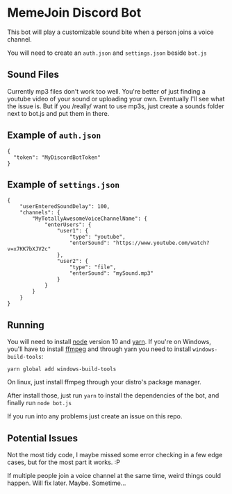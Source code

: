 # MemeJoin Discord Bot
This bot will play a customizable sound bite when a person joins a voice channel.

You will need to create an `auth.json` and `settings.json` beside `bot.js`

## Sound Files
Currently mp3 files don't work too well. You're better of just finding a youtube video of your sound or uploading your own. Eventually I'll see what the issue is. But if you /really/ want to use mp3s, just create a sounds folder next to bot.js and put them in there.

## Example of `auth.json`
```
{
  "token": "MyDiscordBotToken"
}
```

## Example of `settings.json`
```
{
	"userEnteredSoundDelay": 100,
	"channels": {
		"MyTotallyAwesomeVoiceChannelName": {
			"enterUsers": {
				"user1": {
					"type": "youtube",
					"enterSound": "https://www.youtube.com/watch?v=x7KK7bXJV2c"
				},
				"user2": {
					"type": "file",
					"enterSound": "mySound.mp3"
				}
			}
		}
	}
}
```

## Running
You will need to install [node](https://nodejs.org/en/) version 10 and [yarn](https://yarnpkg.com).
If you're on Windows, you'll have to install [ffmpeg](https://ffmpeg.org/) and through yarn you need to install `windows-build-tools`:

```yarn global add windows-build-tools```

On linux, just install ffmpeg through your distro's package manager.

After install those, just run `yarn` to install the dependencies of the bot, and finally run `node bot.js`

If you run into any problems just create an issue on this repo.

## Potential Issues
Not the most tidy code, I maybe missed some error checking in a few edge cases, but for the most part it works. :P

If multiple people join a voice channel at the same time, weird things could happen. Will fix later. Maybe. Sometime...
